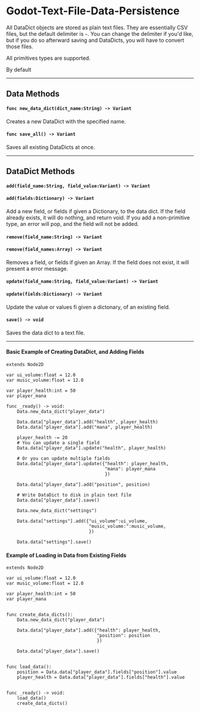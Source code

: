 # Godot-Text-File-Data-Persistence

All DataDict objects are stored as plain text files. They are essentially CSV files, but the default delimiter is `~`. You can change the delimiter if you'd like, but if you do so afterward saving and DataDicts, you will have to convert those files.

All primitives types are supported.

By default 

---

## Data Methods
#### `func new_data_dict(dict_name:String) -> Variant`
Creates a new DataDict with the specified name.

#### `func save_all() -> Variant`
Saves all existing DataDicts at once.

---

## DataDict Methods

#### `add(field_name:String, field_value:Variant) -> Variant`
#### `add(fields:Dictionary) -> Variant`
Add a new field, or fields if given a Dictionary, to the data dict. If the field already exists, it will do nothing, and return void. If you add a non-primitive type, an error will pop, and the field will not be added.

#### `remove(field_name:String) -> Variant`
#### `remove(field_names:Array) -> Variant`
Removes a field, or fields if given an Array. If the field does not exist, it will present a error message.

#### `update(field_name:String, field_value:Variant) -> Variant`
#### `update(fields:Dictionary) -> Variant`
Update the value or values fi given a dictonary, of an existing field.

#### `save() -> void`
Saves the data dict to a text file.

---

 #### Basic Example of Creating DataDict, and Adding Fields
```gdscript
extends Node2D

var ui_volume:float = 12.0
var music_volume:float = 12.0

var player_health:int = 50
var player_mana

func _ready() -> void:
	Data.new_data_dict("player_data")

	Data.data["player_data"].add("health", player_health)
	Data.data["player_data"].add("mana", player_health)

	player_health -= 20
	# You can update a single field
	Data.data["player_data"].update("health", player_health)

	# Or you can update multiple fields
	Data.data["player_data"].update({"health": player_health,
									 "mana": player_mana
									 })

	Data.data["player_data"].add("position", position)

	# Write DataDict to disk in plain text file
	Data.data["player_data"].save()

	Data.new_data_dict("settings")

	Data.data["settings"].add({"ui_volume":ui_volume,
							   "music_volume:":music_volume,
							   })

	Data.data["settings"].save()
```

#### Example of Loading in Data from Existing Fields

```gdscript
extends Node2D

var ui_volume:float = 12.0
var music_volume:float = 12.0

var player_health:int = 50
var player_mana


func create_data_dicts():
	Data.new_data_dict("player_data")

	Data.data["player_data"].add({"health": player_health,
								  "position": position
								  })

	Data.data["player_data"].save()


func load_data():
	position = Data.data["player_data"].fields["position"].value
	player_health = Data.data["player_data"].fields["health"].value


func _ready() -> void:
	load_data()
	create_data_dicts()
```
